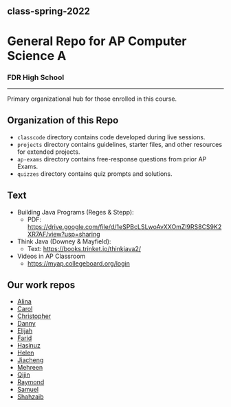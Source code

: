 ## class-spring-2022

# General Repo for AP Computer Science A
### FDR High School
---
Primary organizational hub for those enrolled in this course.

## Organization of this Repo
- `classcode` directory contains code developed during live sessions.
- `projects` directory contains guidelines, starter files, and other resources for extended projects.
- `ap-exams` directory contains free-response questions from prior AP Exams.
- `quizzes` directory contains quiz prompts and solutions.

## Text
- Building Java Programs (Reges & Stepp):
  - PDF: https://drive.google.com/file/d/1eSPBcLSLwoAvXXOmZl9RS8CS9K2XR7AF/view?usp=sharing
- Think Java (Downey & Mayfield):
  - Text: https://books.trinket.io/thinkjava2/
- Videos in AP Classroom
  - https://myap.collegeboard.org/login

## Our work repos
- [Alina](https://external-content.duckduckgo.com/iu/?u=https%3A%2F%2Fagentestudio.com%2Fuploads%2Fblog_post%2Ftranslation%2Fimage%2F136%2Ffull_how_to_design_404_page.png&f=1&nofb=1)
- [Carol](https://github.com/fdrHighSchool/spring-2022-work-carolfdrhs)
- [Christopher](https://github.com/fdrHighSchool/spring-2022-work-ChrisPJava)
- [Danny](https://github.com/fdrHighSchool/spring-2022-work-DannyNgLiu)
- [Elijah](https://external-content.duckduckgo.com/iu/?u=https%3A%2F%2Fagentestudio.com%2Fuploads%2Fblog_post%2Ftranslation%2Fimage%2F136%2Ffull_how_to_design_404_page.png&f=1&nofb=1)
- [Farid](https://github.com/fdrHighSchool/spring-2022-work-FattahliFarid)
- [Hasinuz](https://github.com/fdrHighSchool/spring-2022-work-Hasinuz)
- [Helen](https://external-content.duckduckgo.com/iu/?u=https%3A%2F%2Fagentestudio.com%2Fuploads%2Fblog_post%2Ftranslation%2Fimage%2F136%2Ffull_how_to_design_404_page.png&f=1&nofb=1)
- [Jiacheng](https://github.com/fdrHighSchool/spring-2022-work-JiaChengZhao1)
- [Mehreen](https://github.com/fdrHighSchool/spring-2022-work-MehreenX)
- [Qijin](https://github.com/fdrHighSchool/spring-2022-work-qijinh)
- [Raymond](https://external-content.duckduckgo.com/iu/?u=https%3A%2F%2Fagentestudio.com%2Fuploads%2Fblog_post%2Ftranslation%2Fimage%2F136%2Ffull_how_to_design_404_page.png&f=1&nofb=1)
- [Samuel](https://github.com/fdrHighSchool/spring-2022-work-hueychopper)
- [Shahzaib](https://github.com/fdrHighSchool/spring-2022-work-Shahzaibf123)
